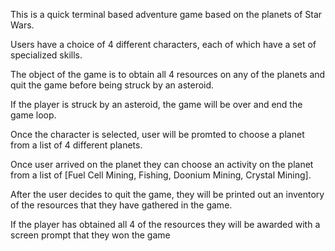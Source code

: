 This is a quick terminal based adventure game based on the planets of Star Wars.

Users have a choice of 4 different characters, each of which have a set of specialized skills.

The object of the game is to obtain all 4 resources on any of the planets and quit the game before being struck by an asteroid.

If the player is struck by an asteroid, the game will be over and end the game loop.

Once the character is selected, user will be promted to choose a planet from a list of 4 different planets.

Once user arrived on the planet they can choose an activity on the planet from a list of [Fuel Cell Mining, Fishing, Doonium Mining, Crystal Mining].

After the user decides to quit the game, they will be printed out an inventory of the resources that they have gathered in the game.

If the player has obtained all 4 of the resources they will be awarded with a screen prompt that they won the game
